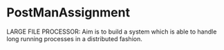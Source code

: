 # PostManAssignment
LARGE FILE PROCESSOR: Aim is to build a system which is able to handle long running processes in a distributed fashion.
